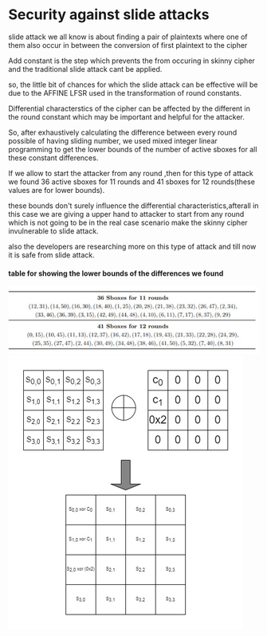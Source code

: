 # Security against slide attacks

slide attack we all know is about finding a pair of plaintexts where one of them also occur in between the conversion of first plaintext to the cipher <br />

Add constant is the step which prevents the from occuring in skinny cipher and the traditional slide attack cant be applied.

so, the little bit of chances for which the slide attack can be effective will be due to the AFFINE LFSR used in  the transformation of round constants.<br />

Differential characterstics of the cipher can be affected by the different in the round constant which may be important and helpful for the attacker.

So, after exhaustively calculating the difference between every round possible of having sliding number, we used mixed integer linear programming to get the lower bounds of the number of active sboxes for all these constant differences.<br />

If we allow to start the attacker from any round ,then for this type of attack we found 36 active sboxes for 11 rounds and 41 sboxes for 12 rounds(these values are for lower bounds).<br />

these bounds don't surely influence the differential characteristics,afterall in this case we are giving a upper hand to attacker to start from any round which is not going to be in the real case scenario make the skinny cipher invulnerable to slide attack. 

also the developers are researching more on this type of attack and till now it is safe from slide attack.

#### table for showing the lower bounds of the differences we found
 
![Table showing the differences we found](..\images\differencestable.jpg)
![XOR with round constant](../images/xorwithroundconstant.jpg)